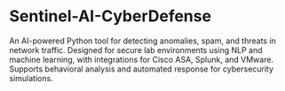 # Sentinel-AI-CyberDefense
An AI-powered Python tool for detecting anomalies, spam, and threats in network traffic. Designed for secure lab environments using NLP and machine learning, with integrations for Cisco ASA, Splunk, and VMware. Supports behavioral analysis and automated response for cybersecurity simulations.
